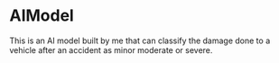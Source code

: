 # AIModel
This is an AI model built by me that can classify the damage done to a vehicle after an accident as minor moderate or severe.
